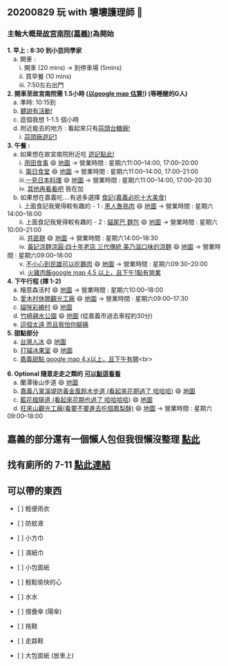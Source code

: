 ## 20200829 玩 with 壞壞護理師 👋

### 主軸大概是[故宮南院(嘉義)!](https://south.npm.gov.tw/)為開始
**1. 早上 : 8:30 到小芸同學家<br>**
    &emsp;a. 開車 : <br>
                &emsp;&emsp;i. 開車 (20 mins) -> 到停車場 (5mins)<br>
			  &emsp;&emsp;ii. 買早餐 (10 mins)<br>
			  &emsp;&emsp;iii. 7:50左右出門<br>
**2. 開車至故宮南院需 1.5小時 ([以google map 估算!](https://www.google.com/maps/place/%E6%95%85%E5%AE%AE%E5%8D%97%E9%99%A2%E9%81%8A%E5%AE%A2%E4%B8%AD%E5%BF%83/@23.3500646,120.3356442,11.25z/data=!4m22!1m16!4m15!1m6!1m2!1s0x346e0527a28b0623:0x6972179ccd907072!2zODA36auY6ZuE5biC5LiJ5rCR5Y2A5aSn6IiI6KGXNDXomZ8!2m2!1d120.3296842!2d22.6544091!1m6!1m2!1s0x346e9bd42bdda57b:0x69196ae48b15b8cb!2zNjEy5ZiJ576p57ij5aSq5L-d5biC5pWF5a6u5aSn6YGTODg46Jmf5ZyL56uL5pWF5a6u5Y2a54mp6Zmi5Y2X6YOo6Zmi5Y2A!2m2!1d120.2927165!2d23.4731294!3e0!3m4!1s0x346e9bd38bd6166f:0xc2f6d6f271acf481!8m2!3d23.4706557!4d120.2934507)) (等睡醒的G人)<br>**
	&emsp;a. 準時: 10:15到<br>
	&emsp;b. [聽說有活動!](https://south.npm.gov.tw/ExhibitionActivity.aspx?Date=2020-08-29)<br>
	&emsp;c. 逛個我想 1-1.5 個小時<br>
	&emsp;d. 附近能去的地方 : 看起來只有[蒜頭台糖廠!](https://www.google.com/maps/place/%E8%92%9C%E9%A0%AD%E7%B3%96%E5%BB%A0%E8%94%97%E5%9F%95%E6%96%87%E5%8C%96%E5%9C%92%E5%8D%80/@23.4778502,120.2951895,16.25z/data=!4m22!1m16!4m15!1m6!1m2!1s0x346e0527a28b0623:0x6972179ccd907072!2zODA36auY6ZuE5biC5LiJ5rCR5Y2A5aSn6IiI6KGXNDXomZ8!2m2!1d120.3296842!2d22.6544091!1m6!1m2!1s0x346e9bd42bdda57b:0x69196ae48b15b8cb!2zNjEy5ZiJ576p57ij5aSq5L-d5biC5pWF5a6u5aSn6YGTODg46Jmf5ZyL56uL5pWF5a6u5Y2a54mp6Zmi5Y2X6YOo6Zmi5Y2A!2m2!1d120.2927165!2d23.4731294!3e0!3m4!1s0x346e9933f97ed60d:0x510ce3e3f73a2118!8m2!3d23.4802444!4d120.2994695)<br>
		&emsp;&emsp;i. [蒜頭廠遊記1](https://yukiblog.tw/read-14659.html)<br>
**3. 午餐 : <br>**
	&emsp;a. 如果想在故宮南院附近吃 [遊記點此!](https://sunny230.pixnet.net/blog/post/449550170)<br>
		&emsp;&emsp;i. [雨田食事](https://www.walkerland.com.tw/article/view/214629) 😄 [地圖](https://www.google.com/maps/place/%E9%9B%A8%E7%94%B0%E9%A3%9F%E4%BA%8B/@23.4582237,120.2978618,15z/data=!4m5!3m4!1s0x0:0x17af555ad90b81a9!8m2!3d23.4582237!4d120.2978618) -> 營業時間 : 星期六11:00–14:00, 17:00–20:00<br>
		&emsp;&emsp;ii. [築日食堂](https://luckyday296.pixnet.net/blog/post/403912352-%E5%98%89%E7%BE%A9~%E5%A4%AA%E4%BF%9D-%E7%AF%89%E6%97%A5%E9%A3%9F%E5%A0%82-%E9%AB%98cp%E5%80%BC%E7%BE%8E%E5%91%B3%E6%97%A5%E5%BC%8F%E5%AE%9A%E9%A3%9F-%E5%98%89%E7%BE%A9) 😄 [地圖](https://www.google.com/maps/place/%E7%AF%89%E6%97%A5%E9%A3%9F%E5%A0%82/@23.4588217,120.2961803,15z/data=!4m5!3m4!1s0x0:0x2575b95bca4c82e4!8m2!3d23.4588217!4d120.2961803) -> 營業時間 : 星期六11:00–14:00, 17:00–21:00<br>
		&emsp;&emsp;iii.[一見日本料理](https://suhajai0630.pixnet.net/blog/post/419186617) 😄 [地圖](https://www.google.com/maps/place/%E4%B8%80%E8%A6%8B%E6%97%A5%E6%9C%AC%E6%96%99%E7%90%86/@23.4629553,120.298369,15z/data=!4m12!1m6!3m5!1s0x0:0x2575b95bca4c82e4!2z56-J5pel6aOf5aCC!8m2!3d23.4588217!4d120.2961803!3m4!1s0x346e9a34d5fd8831:0x171736b1d2802eb9!8m2!3d23.4565095!4d120.2978897) -> 營業時間 : 星期六11:00–14:00, 17:00–20:30<br>
		&emsp;&emsp;iv. [其他再看看吧](https://sunny230.pixnet.net/blog/post/449550170) 我在加<br>
	&emsp;b. 如果想在嘉義吃....有過多選擇 [食記(嘉義必吃十大美食)](https://www.niniyeh.com/2020/06/local-cuisine-featured-in-chiayi.html?m=1)<br>
		&emsp;&emsp;i. 上面食記我覺得較有趣的 - 1 : [黑人魯熟肉](https://www.niniyeh.com/2020/05/hei-ren-lu-shou-rou-east-district-chiayi.html) 😄 [地圖](https://www.google.com/maps/place/%E5%98%89%E7%BE%A9+%E9%BB%91%E4%BA%BA%E6%BB%B7%E7%86%9F%E8%82%89/@23.4759872,120.4544339,16z/data=!4m5!3m4!1s0x0:0xd3e19a253deab3ff!8m2!3d23.4760856!4d120.4560432) -> 營業時間 : 星期六14:00–18:00<br>
		&emsp;&emsp;ii. 上面食記我覺得較有趣的 - 2 : [貓尾巴 麵包](https://lealea0614.pixnet.net/blog/post/352303963-%E3%80%90%E9%A3%9F%E8%A8%98%E3%80%91%E3%80%90%E5%98%89%E7%BE%A9-%E6%9D%B1%E5%8D%80%E3%80%91%E8%B2%93%E5%B0%BE%E5%B7%B4%E9%BA%B5%E5%8C%85%E5%BA%97%E3%80%82%E4%BA%BA%E6%B0%A3) 😄 [地圖](https://www.google.com/search?q=%E8%B2%93%E5%B0%BE%E5%B7%B4&oq=%E8%B2%93%E5%B0%BE%E5%B7%B4&aqs=chrome..69i57.1832j0j1&sourceid=chrome&ie=UTF-8&npsic=0&rflfq=1&rlha=0&rllag=23064834,120395453,46279&tbm=lcl&rldimm=11283850247032744433&lqi=CgnospPlsL7lt7RaGAoK6LKTIOWwvuW3tCIK6LKTIOWwvuW3tA&phdesc=6jWbH8swIbw&ved=2ahUKEwjd2NGpg77rAhVP05QKHZRJDoIQvS4wAHoECAwQKQ&rldoc=1&tbs=lrf:!1m4!1u3!2m2!3m1!1e1!1m4!1u2!2m2!2m1!1e1!2m1!1e2!2m1!1e3!3sIAE,lf:1,lf_ui:9&rlst=f#rlfi=hd:;si:11283850247032744433;mv:[[23.478033569560818,120.46446338141541],[23.475056746414005,120.45847669089417],null,[23.47654516638412,120.4614700361548],18]) -> 營業時間 : 星期六10:00–21:00<br>
		&emsp;&emsp;iii. [共匪餅](https://ctrls54600.pixnet.net/blog/post/203544059) 😄 [地圖](https://www.google.com/search?q=%E5%85%B1%E5%8C%AA%E9%A4%85&oq=%E5%85%B1%E5%8C%AA%E9%A4%85&aqs=chrome..69i57.2373j0j1&sourceid=chrome&ie=UTF-8&npsic=0&rflfq=1&rlha=0&rllag=24189245,120856982,89541&tbm=lcl&rldimm=1083933444860356489&lqi=CgnlhbHljKrppIVaGAoK5YWx5YyqIOmkhSIK5YWx5YyqIOmkhQ&phdesc=Era6gDbNz3I&ved=2ahUKEwje9M6QhL7rAhWyF6YKHTnDABIQvS4wAHoECA0QKQ&rldoc=1&tbs=lrf:!1m4!1u3!2m2!3m1!1e1!1m4!1u2!2m2!2m1!1e1!2m1!1e2!2m1!1e3!3sIAE,lf:1,lf_ui:9&rlst=f#rlfi=hd:;si:1083933444860356489,l,CgnlhbHljKrppIVaGAoK5YWx5YyqIOmkhSIK5YWx5YyqIOmkhQ,y,Era6gDbNz3I;mv:[[24.990287499999997,121.31267439999999],[23.388202699999997,120.401291]];tbs:lrf:!1m4!1u3!2m2!3m1!1e1!1m4!1u2!2m2!2m1!1e1!2m1!1e2!2m1!1e3!3sIAE,lf:1,lf_ui:9) -> 營業時間 : 星期六14:00–18:30<br>
		&emsp;&emsp;iv. [黃記涼麵涼圓‧四十年老店 三代傳統 美乃滋口味的涼麵](https://ctrls54600.pixnet.net/blog/post/56563771) 😄 [地圖](https://www.google.com/maps/place/%E9%BB%83%E8%A8%98%E6%B6%BC%E9%BA%B5%E6%B6%BC%E5%9C%93/@23.4746512,120.4503203,17z/data=!4m5!3m4!1s0x346e943177f958f5:0xb5916c32b4202986!8m2!3d23.4746512!4d120.451868) -> 營業時間 : 星期六09:00–18:00<br>
		&emsp;&emsp;v. [不小心到民雄可以吃鵝肉](https://www.alberthsieh.com/11164/minxiongerouting) 😄 [地圖](https://www.google.com/maps/place/%E6%AD%A3%E5%AE%97%E6%B0%91%E9%9B%84%E9%B5%9D%E8%82%89%E4%BA%AD/@23.5562101,120.4315403,15z/data=!4m2!3m1!1s0x0:0xe1ef1b52ebdf182?sa=X&ved=2ahUKEwj4k--yj77rAhW4yosBHbT7AKkQ_BIwCnoECBcQCA) -> 營業時間 : 星期六09:30–20:00<br>
		&emsp;&emsp;vi. [火雞肉飯google map 4.5 以上，且下午1點有營業](https://www.google.com/search?tbm=lcl&ei=PRhJX9aBGMeQr7wP8smo4Ac&q=%E7%81%AB%E9%9B%9E%E8%82%89&oq=%E7%81%AB%E9%9B%9E%E8%82%89&gs_l=psy-ab.3..0i433k1j0i67k1j0l4j0i67k1j0l3.6438.7538.0.8257.10.10.0.0.0.0.91.541.10.10.0....0...1c.1j4.64.psy-ab..0.8.463...0i333k1j0i433i67k1.0.ej7F_e3ftTo&rlfi=hd:;si:&tbs=lrf:!1m4!1u3!2m2!3m1!1e1!1m4!1u2!2m2!2m1!1e1!1m5!1u2!3m2!2m1!2e9!4e2!2m1!1e2!2m6!1e3!5m4!3m3!5m2!2e6!4u13!3sIAE,lf:1,lf_ui:9&rlst=f&fll=23.47640477112759,120.4574896731288&fspn=0.011907305243312294,0.023946762084960938&fz=16&sll=23.47640477112759,120.4574896731288&sspn=0.011907305243312294,0.023946762084960938&sz=16)<br>
**4. 下午行程 (擇 1-2)<br>**
	&emsp;a. 檜意森活村  😄 [地圖](https://www.google.com/maps/place/%E6%AA%9C%E6%84%8F%E6%A3%AE%E6%B4%BB%E6%9D%91+Hinoki+Village/@23.5021244,120.4424064,13.25z/data=!4m5!3m4!1s0x0:0x91aebdd5300b0a8a!8m2!3d23.485654!4d120.4545414) -> 營業時間 : 星期六10:00–18:00<br>
	&emsp;b. [愛木村休閒觀光工廠](https://iwoodvillage.com/)  😄 [地圖](https://www.google.com/maps/place/%E6%84%9B%E6%9C%A8%E6%9D%91%E4%BC%91%E9%96%92%E8%A7%80%E5%85%89%E5%B7%A5%E5%BB%A0/@23.5021244,120.4424064,13.25z/data=!4m5!3m4!1s0x346e95d91cf08fd9:0x5332984ab9f13b77!8m2!3d23.5019777!4d120.4384804) -> 營業時間 : 星期六09:00–17:30<br>
        &emsp;c. [貓咪彩繪村](https://haohui2017.com/lifestyle/307/)   😄 [地圖](https://www.google.com/maps/place/%E8%B2%93%E5%92%AA%E5%BD%A9%E7%B9%AA%E6%9D%91-%E8%8F%81%E5%9F%94%E5%BD%A9%E7%B9%AA%E6%9D%91/@23.5528601,120.4142692,13.75z/data=!4m5!3m4!1s0x346ebde6e0cead25:0xfe9c5f9a062c4144!8m2!3d23.556867!4d120.3987408)<br>
	&emsp;d. [竹崎親水公園](https://intuitor.pixnet.net/blog/post/33146218-%5B%E5%98%89%E7%BE%A9%5D%E7%AB%B9%E5%B4%8E%E8%A6%AA%E6%B0%B4%E5%85%AC%E5%9C%92%EF%BC%8C2020%E6%9B%B4%E6%96%B0%E7%89%88%EF%BC%81%E5%A4%A7%E9%AF%A8%E9%AD%9A%E6%94%80%E7%88%AC)  😄 [地圖](https://www.google.com/maps/place/%E7%AB%B9%E5%B4%8E%E8%A6%AA%E6%B0%B4%E5%85%AC%E5%9C%92/@23.524267,120.5471835,15z/data=!4m5!3m4!1s0x0:0x5af2c97a99d2d2ee!8m2!3d23.524267!4d120.5471835?hl=zh-TW) (從嘉義市過去車程約30分)<br>
	&emsp;e. [這個太遠 而且我怕你腳痛](https://www.alberthsieh.com/27675/mutrail-alishan)<br>
**5. 甜點部分 <br>**
	&emsp;a. [台灣人冰](https://stink.pixnet.net/blog/post/319321336-%E5%98%89%E7%BE%A9%E7%BE%8E%E9%A3%9F%E2%94%82%E5%92%B1%E5%8F%B0%E7%81%A3%E4%BA%BA%E7%9A%84%E5%86%B0---%E5%8F%B0%E7%81%A3%E4%BA%BA%E8%95%83%E8%96%AF%E7%B3%96%E5%9C%93%E4%BB%94) 😄 [地圖](https://www.google.com/maps/place/%E5%92%B1%E5%8F%B0%E7%81%A3%E4%BA%BA%E7%9A%84%E5%86%B0/@23.4772726,120.4486759,15z/data=!4m5!3m4!1s0x0:0xfac9ba3152e65290!8m2!3d23.4772726!4d120.4486759)<br>
	&emsp;b. [打貓冰果室](https://ctrls54600.pixnet.net/blog/post/56563978) 😄 [地圖](https://www.google.com/maps/place/%E6%89%93%E8%B2%93%E5%86%B0%E6%9E%9C%E5%AE%A4/@23.482373,120.459849,15z/data=!4m5!3m4!1s0x0:0x79dc31acb8565ca9!8m2!3d23.482373!4d120.459849)<br>
	&emsp;c. [嘉義甜點 google map 4.x以上，且下午有開](https://www.google.com/search?q=%E5%98%89%E7%BE%A9%E7%94%9C%E9%BB%9E&npsic=0&rflfq=1&rlha=0&rllag=23476715,120450691,799&tbm=lcl&ved=2ahUKEwjK39S8m77rAhUHx4sBHWMwByUQjGp6BAgMEEQ&rldoc=1&rlfi=hd:;si:&tbs=lrf:!1m4!1u3!2m2!3m1!1e1!1m4!1u2!2m2!2m1!1e1!1m5!1u2!3m2!2m1!2e8!4e2!2m1!1e2!2m6!1e3!5m4!3m3!5m2!2e6!4u13!3sIAE,lf:1,lf_ui:9&rlst=f#rlfi=hd:;si:)<br>

**6. Optional 隨意走走之類的 [可以點這看看](https://www.google.com/travel/things-to-do/see-all?g2lb=2502548%2C4258168%2C4270442%2C4306835%2C4317915%2C4322823%2C4328159%2C4371335%2C4372336%2C4401769%2C4403882%2C4419364%2C4424916%2C4425793%2C4431132%2C4270859%2C4284970%2C4291517%2C4412693&hl=zh-TW&gl=tw&un=1&dest_mid=%2Fm%2F035vmh&dest_state_type=sattd&dest_src=ts&sa=X#ttdm=23.466038_120.476155_14&ttdmf=%252Fg%252F11bwd_vbxr)<br>**
	&emsp;a. 蘭潭後山步道 😄 [地圖](https://www.google.com/maps/place/%E8%98%AD%E6%BD%AD%E5%BE%8C%E5%B1%B1%E6%AD%A5%E9%81%93/@23.4793666,120.4896926,15z/data=!4m2!3m1!1s0x0:0x4fdaae23eb02a59b?sa=X&ved=2ahUKEwjMl831i77rAhWtyosBHQ_oCX8Q_BIwCnoECBYQCA)<br>
	&emsp;b. [嘉義八掌溪堤防黃金風鈴木步道 (看起來花期過了 哈哈哈)](https://hiking.biji.co/index.php?q=news&act=info&id=16574)  😄 [地圖](https://www.google.com/maps/place/%E5%85%AB%E6%8E%8C%E6%BA%AA%E7%95%94%E9%BB%83%E9%87%91%E9%A2%A8%E9%88%B4%E8%8A%B1/@23.4602364,120.4585309,15z/data=!4m12!1m6!3m5!1s0x0:0x610d4cc302a20e11!2z5ZiJ576p5YWr5o6M5rqq5aCk6Ziy6buD6YeR6aKo6Yi05pyo5q2l6YGT!8m2!3d23.4602364!4d120.4585309!3m4!1s0x346e945d4c58cc59:0xfdcd2ac18e233bc9!8m2!3d23.4606407!4d120.470514?hl=zh-TW)<br>
	&emsp;c. [藍花楹隧道 (看起來花期也過了 哈哈哈哈)](https://cmeyy.com/blog/post/20180427) 😄 [地圖](https://www.google.com/maps/place/%E8%97%8D%E8%8A%B1%E6%A5%B9%E9%9A%A7%E9%81%93/@23.5030834,120.4724292,15z/data=!4m2!3m1!1s0x0:0x6cce0f061db9a92c?sa=X&ved=2ahUKEwi1tKOwi77rAhUJyosBHUorC7sQ_BIwEHoECBYQCA)<br>
	&emsp;d. [旺來山觀光工廠(看要不要進去吃個鳳梨酥)](https://fullfenblog.tw/pineapplehill/) 😄 [地圖](https://www.google.com/maps/place/%E6%97%BA%E8%90%8A%E5%B1%B1%E9%B3%B3%E6%A2%A8%E6%96%87%E5%8C%96%E5%9C%92%E5%8D%80/@23.55306,120.480322,15z/data=!4m2!3m1!1s0x0:0x499d9dc4be439c77?sa=X&ved=2ahUKEwjIxuqdjb7rAhVVw4sBHbLsC1oQ_BIwCnoECBcQCA) -> 營業時間 : 星期六09:00–18:00<br>

## 嘉義的部分還有一個懶人包但我很懶沒整理 [點此](https://www.alberthsieh.com/18812/chiayi999)<br>
## 找有廁所的 7-11 [點此連結](https://emap.pcsc.com.tw/#)<br>
## 可以帶的東西<br>

<ul><li>[ ] 輕便雨衣 </li></ul>
<ul><li>[ ] 防蚊液 </li></ul>
<ul><li>[ ] 小方巾 </li></ul>
<ul><li>[ ] 濕紙巾 </li></ul>
<ul><li>[ ] 小包面紙 </li></ul>
<ul><li>[ ] 輕鬆愉快的心 </li></ul>
<ul><li>[ ] 水水 </li></ul>
<ul><li>[ ] 摺疊傘 (陽傘) </li></ul>
<ul><li>[ ] 拖鞋 </li></ul>
<ul><li>[ ] 走路鞋 </li></ul>
<ul><li>[ ] 大包面紙 (放車上) </li></ul>

	

	
	
	
<!--
**e24993130/e24993130** is a ✨ _special_ ✨ repository because its `README.md` (this file) appears on your GitHub profile.

Here are some ideas to get you started:

- 🔭 I’m currently working on ...
- 🌱 I’m currently learning ...
- 👯 I’m looking to collaborate on ...
- 🤔 I’m looking for help with ...
- 💬 Ask me about ...
- 📫 How to reach me: ...
- 😄 Pronouns: ...
- ⚡ Fun fact: ...
-->
